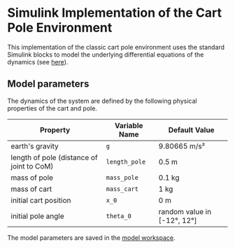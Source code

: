 # Simulink Implementation of the Cart Pole Environment

This implementation of the classic cart pole environment uses the standard Simulink blocks to model the underlying differential equations of the dynamics (see [here](https://coneural.org/florian/papers/05_cart_pole.pdf)).

## Model parameters

The dynamics of the system are defined by the following physical properties of the cart and pole.

| Property                                  | Variable Name | Default Value               |
| ----------------------------------------- | ------------- | --------------------------- |
| earth's gravity                           | `g`           | 9.80665 m/s²                |
| length of pole (distance of joint to CoM) | `length_pole` | 0.5 m                       |
| mass of pole                              | `mass_pole`   | 0.1 kg                      |
| mass of cart                              | `mass_cart`   | 1 kg                        |
| initial cart position                     | `x_0`         | 0 m                         |
| initial pole angle                        | `theta_0`     | random value in [-12°, 12°] |

The model parameters are saved in the [model workspace](https://www.mathworks.com/help/simulink/ug/using-model-workspaces.html).

